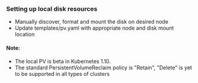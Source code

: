 ### Setting up local disk resources

- Manually discover, format and mount the disk on desired node
- Update templates/pv.yaml with appropriate node and disk mount location

#### Note: 

- The local PV is beta in Kubernetes 1.10. 
- The standard PersistentVolumeReclaim policy is "Retain", "Delete" is yet to be supported in all types of clusters


